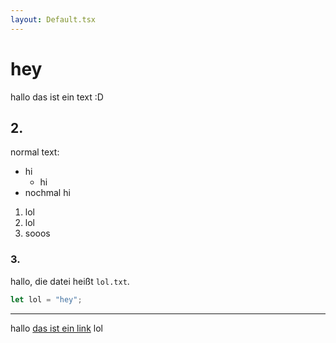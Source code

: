```yaml
---
layout: Default.tsx
---
```


# hey

hallo das ist ein text :D

## 2.

normal text:

- hi
  - hi
- nochmal hi

1. lol
2. lol
3. sooos

### 3.

hallo, die datei heißt `lol.txt`.

```javascript
let lol = "hey";
```

---

hallo [das ist ein link](https://adb.sh) lol
